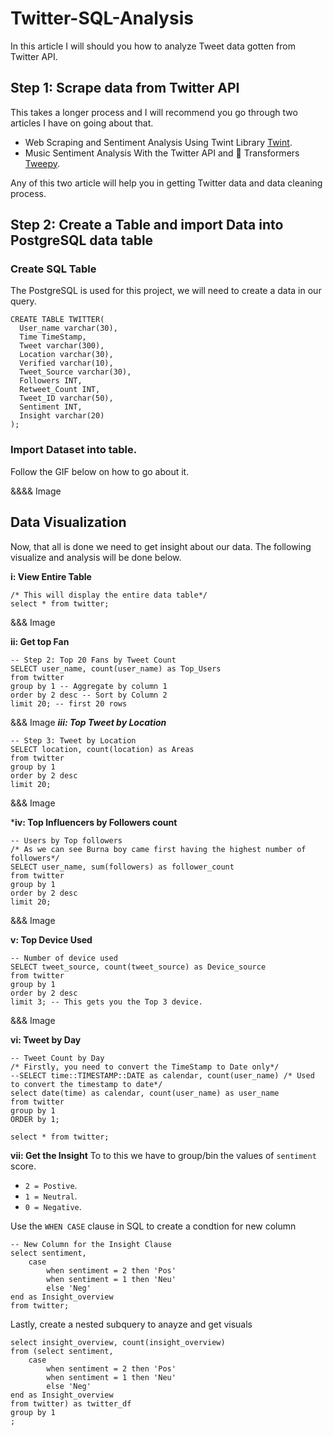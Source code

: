 # Twitter-SQL-Analysis

In this article I will should you how to analyze Tweet data gotten from Twitter API.

## Step 1: Scrape data from Twitter API
This takes a longer process and I will recommend you go through two articles I have on going about that.
- Web Scraping and Sentiment Analysis Using Twint Library [Twint](https://heartbeat.comet.ml/web-scraping-and-sentiment-analysis-using-twint-library-5dac52f5de53).
- Music Sentiment Analysis With the Twitter API and 🤗 Transformers [Tweepy](https://heartbeat.comet.ml/music-sentiment-analysis-with-the-twitter-api-and-transformers-9b1135016bcb).

Any of this two article will help you in getting Twitter data and data cleaning process.

## Step 2: Create a Table and import Data into PostgreSQL data table

### Create SQL Table
The PostgreSQL is used for this project, we will need to create a data in our query.
```
CREATE TABLE TWITTER(
  User_name varchar(30),
  Time TimeStamp,
  Tweet varchar(300),
  Location varchar(30),
  Verified varchar(10),
  Tweet_Source varchar(30),
  Followers INT,
  Retweet_Count INT,
  Tweet_ID varchar(50),
  Sentiment INT,
  Insight varchar(20)
);
```

### Import Dataset into table.
Follow the GIF below on how to go about it.

&&&& Image

## Data Visualization
Now, that all is done we need to get insight about our data. The following visualize and analysis will be done below.

**i: View Entire Table**
```
/* This will display the entire data table*/
select * from twitter;
```
&&& Image

**ii: Get top Fan**

```
-- Step 2: Top 20 Fans by Tweet Count
SELECT user_name, count(user_name) as Top_Users
from twitter
group by 1 -- Aggregate by column 1
order by 2 desc -- Sort by Column 2
limit 20; -- first 20 rows
```
&&& Image
***iii: Top Tweet by Location***

```
-- Step 3: Tweet by Location
SELECT location, count(location) as Areas
from twitter
group by 1
order by 2 desc
limit 20;
```

&&& Image

***iv: Top Influencers by Followers count**

```
-- Users by Top followers
/* As we can see Burna boy came first having the highest number of followers*/
SELECT user_name, sum(followers) as follower_count
from twitter
group by 1
order by 2 desc
limit 20;
```
&&& Image

**v: Top Device Used**

```
-- Number of device used
SELECT tweet_source, count(tweet_source) as Device_source
from twitter
group by 1
order by 2 desc
limit 3; -- This gets you the Top 3 device.
```

&&& Image

**vi: Tweet by Day**

```
-- Tweet Count by Day
/* Firstly, you need to convert the TimeStamp to Date only*/
--SELECT time::TIMESTAMP::DATE as calendar, count(user_name) /* Used to convert the timestamp to date*/
select date(time) as calendar, count(user_name) as user_name
from twitter
group by 1
ORDER by 1;
```

`select * from twitter;`

**vii: Get the Insight**
To to this we have to group/bin the values of `sentiment` score.
- `2 = Postive`.
- `1 = Neutral`.
- `0 = Negative`.

Use the `WHEN CASE` clause in SQL to create a condtion for new column

```
-- New Column for the Insight Clause
select sentiment,
	case
		when sentiment = 2 then 'Pos'
		when sentiment = 1 then 'Neu'
		else 'Neg'
end as Insight_overview
from twitter;
```

Lastly, create a nested subquery to anayze and get visuals 
```
select insight_overview, count(insight_overview)
from (select sentiment,
	case
		when sentiment = 2 then 'Pos'
		when sentiment = 1 then 'Neu'
		else 'Neg'
end as Insight_overview
from twitter) as twitter_df
group by 1
;
```
